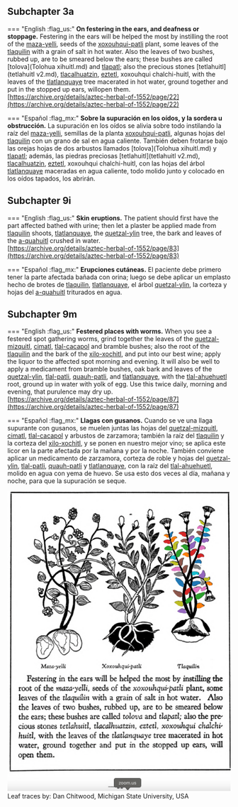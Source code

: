 ## Subchapter 3a  

=== "English :flag_us:"
    **On festering in the ears, and deafness or stoppage.** Festering in the ears will be helped the most by instilling the root of the [maza-yelli](Maza-yelli.md), seeds of the [xoxouhqui-patli](xoxouhca-patli.md) plant, some leaves of the [tlaquilin](Tlaquilin.md) with a grain of salt in hot water. Also the leaves of two bushes, rubbed up, are to be smeared below the ears; these bushes are called [tolova](Tolohua xihuitl.md) and [tlapatl](Tlapatl.md); also the precious stones [tetlahuitl](tetlahuitl v2.md), [tlacalhuatzin](tlacal-huatzin.md), [eztetl](eztetl.md), xoxouhqui chalchi-huitl, with the leaves of the [tlatlanquaye](Tlatlanquaye.md) tree macerated in hot water, ground together and put in the stopped up ears, willopen them.  
    [https://archive.org/details/aztec-herbal-of-1552/page/22](https://archive.org/details/aztec-herbal-of-1552/page/22)  


=== "Español :flag_mx:"
    **Sobre la supuración en los oídos, y la sordera u obstrucción.** La supuración en los oídos se alivia sobre todo instilando la raíz del [maza-yelli](Maza-yelli.md), semillas de la planta [xoxouhqui-patli](xoxouhca-patli.md), algunas hojas del [tlaquilin](Tlaquilin.md) con un grano de sal en agua caliente. También deben frotarse bajo las orejas hojas de dos arbustos llamados [tolova](Tolohua xihuitl.md) y [tlapatl](Tlapatl.md); además, las piedras preciosas [tetlahuitl](tetlahuitl v2.md), [tlacalhuatzin](tlacal-huatzin.md), [eztetl](eztetl.md), xoxouhqui chalchi-huitl, con las hojas del árbol [tlatlanquaye](Tlatlanquaye.md) maceradas en agua caliente, todo molido junto y colocado en los oídos tapados, los abrirán.  

## Subchapter 9i  

=== "English :flag_us:"
    **Skin eruptions.** The patient should first have the part affected bathed with urine; then let a plaster be applied made from [tlaquilin](Tlaquilin.md) shoots, [tlatlanquaye](Tlatlanquaye.md), the [quetzal-ylin](Quetzal-ylin.md) tree, the bark and leaves of the [a-quahuitl](A-quahuitl.md) crushed in water.  
    [https://archive.org/details/aztec-herbal-of-1552/page/83](https://archive.org/details/aztec-herbal-of-1552/page/83)  


=== "Español :flag_mx:"
    **Erupciones cutáneas.** El paciente debe primero tener la parte afectada bañada con orina; luego se debe aplicar un emplasto hecho de brotes de [tlaquilin](Tlaquilin.md), [tlatlanquaye](Tlatlanquaye.md), el árbol [quetzal-ylin](Quetzal-ylin.md), la corteza y hojas del [a-quahuitl](A-quahuitl.md) triturados en agua.  

## Subchapter 9m  

=== "English :flag_us:"
    **Festered places with worms.** When you see a festered spot gathering worms, grind together the leaves of the [quetzal-mizquitl](Quetzal-misquitl.md), [cimatl](Cimatl.md), [tlal-cacapol](Tlal-cacapol.md) and bramble bushes; also the root of the [tlaquilin](Tlaquilin.md) and the bark of the [xilo-xochitl](Xilo-xochitl.md), and put into our best wine; apply the liquor to the affected spot morning and evening. It will also be well to apply a medicament from bramble bushes, oak bark and leaves of the [quetzal-ylin](Quetzal-ylin.md), [tlal-patli](Tlal-patli.md), [quauh-patli](Quauh-patli.md), and [tlatlanquaye](Tlatlanquaye.md), with the [tlal-ahuehuetl](Tlal-ahuehuetl.md) root, ground up in water with yolk of egg. Use this twice daily, morning and evening, that purulence may dry up.  
    [https://archive.org/details/aztec-herbal-of-1552/page/87](https://archive.org/details/aztec-herbal-of-1552/page/87)  


=== "Español :flag_mx:"
    **Llagas con gusanos.** Cuando se ve una llaga supurante con gusanos, se muelen juntas las hojas del [quetzal-mizquitl](Quetzal-misquitl.md), [cimatl](Cimatl.md), [tlal-cacapol](Tlal-cacapol.md) y arbustos de zarzamora; también la raíz del [tlaquilin](Tlaquilin.md) y la corteza del [xilo-xochitl](Xilo-xochitl.md), y se ponen en nuestro mejor vino; se aplica este licor en la parte afectada por la mañana y por la noche. También conviene aplicar un medicamento de zarzamora, corteza de roble y hojas del [quetzal-ylin](Quetzal-ylin.md), [tlal-patli](Tlal-patli.md), [quauh-patli](Quauh-patli.md) y [tlatlanquaye](Tlatlanquaye.md), con la raíz del [tlal-ahuehuetl](Tlal-ahuehuetl.md), molido en agua con yema de huevo. Se usa esto dos veces al día, mañana y noche, para que la supuración se seque.  

![D_ID213_p022_03_Tlaquilin.png](assets/D_ID213_p022_03_Tlaquilin.png)  
Leaf traces by: Dan Chitwood, Michigan State University, USA  
